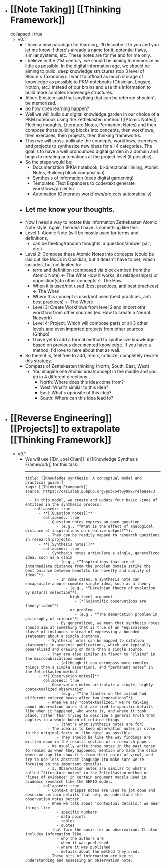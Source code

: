 - # [[Note Taking]] [[Thinking Framework]]
  collapsed:: true
	- v0.1
		- I have a new paradigm for learning, I'll describe it to you and you let me know if there's already a name for it, potential flaws, similar systems, etc. These notes are for me and for me only.
		- I believe in the 21st century, we should be aiming to memorize as little as possible. In the digital information age, we should be aiming to build, deep knowledge structures (top 3 level of Bloom's Taxonomy). I want to offload as much storage of knowledge as possible to PKM notebooks (Obsidian, Logseq, Notion, etc.) instead of our brains and use this information to build more complex knowledge structures.
		- Albert Einstein said that anything that can be referred shouldn't be memorized.
		- So how does learning happen?
		- Well we will build our digital knowledge garden in our choice of a PKM notebook using the Zettlekasten method ([[Atomic Notes]], Fleeting thoughts, Literature Notes, Permanent Notes) and then compose those building blocks into concepts, then workflows, then exercises, then projects, then thinking frameworks.
		- Then we will cross-pollinate the concepts, workflows, exercises and projects to synthesize new ideas for all 4 categories. The goal is to have a well pronounced digital garden in a domain and begin to creating automations at the project level (if possible).
		- So the steps would be:
			- Documentation (PKM notebook, bi-directional linking, Atomic Notes, Building block composition)
			- Synthesis of information (deep digital gardening)
			- Templates (Text Expanders to code/text generate workflows/projects)
			- Automation (Generates workflows/projects automatically)
		- Let me know your thoughts.
		  ---
		- Now I need a way to notate this information Zettlekasten Atomic Note style. Again, the idea I have is something like this:
		- Level 1: Atomic Note (will be mostly used for terms and definitions,
			- can be fleeting/random thoughts, a question/answer pair, etc.)
		- Level 2: Compose these Atomic Notes into concepts (could be laid out like MoCs in Obsidian, but it doesn't have to be), which includes, but not limited to:
			- term and definition (composed via block embed from the Atomic Note) <- The What How it works, its relationship(s) or opposition(s)to other concepts <- The How
			- When it is used/not used (best practices, anti best practices) <- The When
			- Where this concept is used/not used (best practices, anti best practices) <- The Where
			  	<add some of your recommendations here if you can>
			- Level 3: Create Workflows from level 2 and import othr workflow from other sources (ex. How to create a Neural Network)
			  	<add some of your recommendations here if you can>
			- Level 4: Project. Which will compose parts or all 3 other levels and even imported projects from other sources (Github)
			  	<add some of your recommendations here if you can>
			- I have yet to add a formal method to synthesize knowledge based on previous documented knowledge. If you have a method, I'd love to here about that as well.
		- So there it is, feel free to add, remix, criticize, completely rewrite this strategy.
		- Compass of Zettlekasten thinking (North, South, East, West)
			- You imagine one Atomic idea/concept in the middle and you go in 4 different directions
				- North: Where does this idea come from?
				- West: What's similar to this idea?
				- East: What's opposite of this idea?
				- South: Where can this idea lead to?
- # [[Reverse Engineering]] [[Projects]] to extrapolate [[Thinking Framework]]
	- v0.1
		- We will use [[Dr. Joel Chan]] 's [[Knowledge Synthesis Framework]] for this task.
			- ---
			  title: [[Knowledge synthesis: A conceptual model and practical guide]] 
			  tags: [[Thinking Framework]] 
			  source: https://oasislab.pubpub.org/pub/54t0y9mk/release/3
			  ---
				- In this model, we create and update four basic kinds of entities in the synthesis process:
				  collapsed:: true
					- **[[Question notes]]**
					  collapsed:: true
						- Question notes express an open question
							- (e.g., *“What is the effect of analogical distance of inspirations on creative output?”*).
						- They can be readily mapped to research questions in research projects.
					- **[[Synthesis notes]]**
					  collapsed:: true
						- Synthesis notes articulate a single, generalized idea, such as a claim
							- (e.g., *“Inspirations that are of intermediate distance from the problem domain strike the best balance between benefits for novelty and quality of ideas”*).
							- In some cases, a synthesis note can encapsulate a more complex single idea, such as a theory
								- (e.g., *“Darwinian theory of evolution by natural selection”*),
								- high level argument
									- (*“Scientific observations are theory-laden”*)
								- or problem
									- (e.g., *“The demarcation problem in philosophy of science”*)
							- By generalized, we mean that synthesis notes should aim at something that is true of an *equivalence class* of instances instead of expressing a bounded statement about a single instance.
						- Synthesis notes can be mapped to citation statements in academic publications, which are typically generalized and drawing on more than a single source.
						- They are also similar in flavor to “claims” in the micropublications model
							- (although it can encompass more complex things than a simple assertion), and “permanent notes” in the Zettelkasten method.
					- **[[Observation notes]]**
					  collapsed:: true
						- Observation notes articulate a single, highly contextualized observation
							- (e.g., *“the finches on the island had different colored beaks after two generations”*).
						- When we say "contextualized," we're talking about observation notes that are tied to specific details like when it happened, who wrote it, and where it took place, rather than trying to describe a general truth that applies to a whole bunch of related things
							- (that's what synthesis notes are for).
						- The idea is to keep observation notes as close to the original facts or "the data" as possible.
							- They should be like the way findings are written down in the results section of a research paper.
						- We usually write these notes in the past tense to remind us when they happened, mention who made the claim where we can (to show it's from their point of view), and try to use less abstract language (to make sure we're focusing on the important details).
						- 3. Observation notes are similar to what's called "literature notes" in the Zettelkasten method or "lines of evidence" in certain argument models used in academic research like the SEPIO model.
					- collapsed:: true
						- Context snippet notes are used to jot down and describe certain details that help us understand the observation notes better.
						- When we talk about 'contextual details,' we mean things like
							- specific numbers
							- data points
							- tables
							- quotes
						- that form the basis for an observation. It also includes information like
							- who the authors are
							- when it was published
							- where it was published
							- details about the method they used.
						- These bits of information are key to understanding and assessing an observation note.